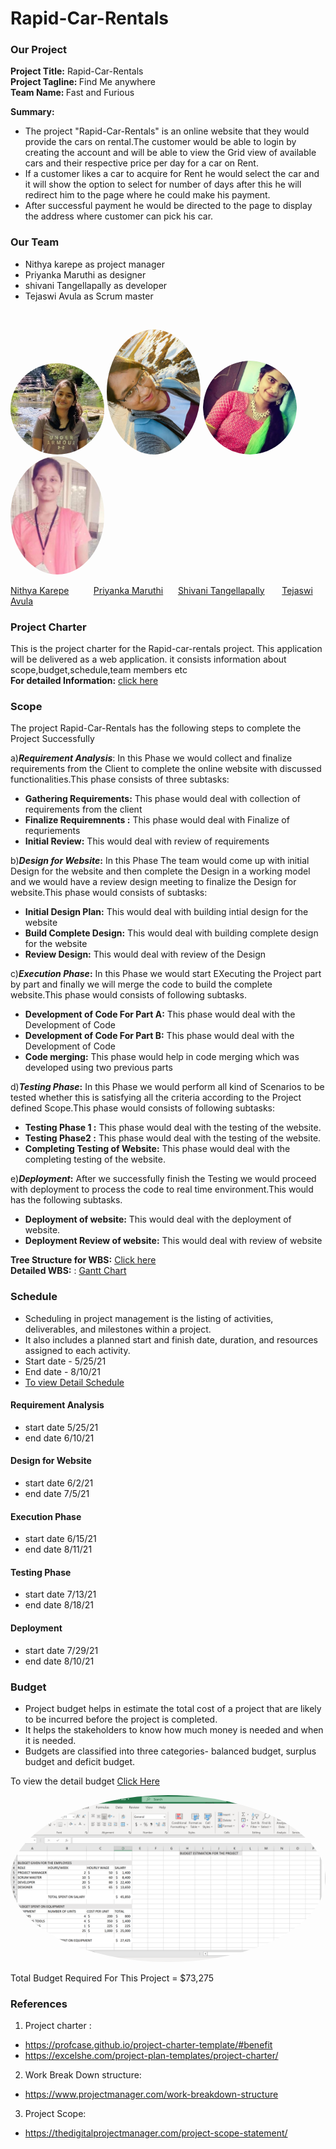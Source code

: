 # Rapid-Car-Rentals


### Our Project
   <strong>Project Title:</strong> Rapid-Car-Rentals<br>
   <strong>Project Tagline: </strong>Find Me anywhere<br>
   <strong>Team Name: </strong>Fast and Furious<br>
   
    
**Summary:**<br>
* The project "Rapid-Car-Rentals" is an online website that they would provide the cars on rental.The customer would be able to login by creating the account and will be able to view the Grid view of available cars and their respective price per day for a car on Rent. 
* If a customer likes a car to acquire for Rent he would select the car and it will show the option to select for number of days after this he will redirect him to the page where he could make his payment.
* After successful payment he would be directed to the page to display the address where customer can pick his car.<br>

### Our Team
* Nithya karepe as project manager
* Priyanka Maruthi as designer
* shivani Tangellapally as developer
* Tejaswi Avula as Scrum master
<br>

<img class='img-circle' src="images/Nithya.jpg" alt="drawing" width="150" style="border-radius:50%" />               <img class='img-circle' src="images/Priyanka.jpg" alt="drawing" width="150" style="border-radius:50%" />
<img class='img-circle' src="images/vani.jpg.png" alt="drawing" width="150" style="border-radius:50%" />               <img src="images/Tejaswi.jpg" alt="Tejaswi" width="150" style="border-radius:50%"/>

  [Nithya Karepe](https://github.com/KarepeN) &nbsp;&nbsp;&nbsp;&nbsp;&nbsp;&nbsp;&nbsp;&nbsp; [Priyanka Maruthi](https://github.com/Maruthi158)             &nbsp;&nbsp;&nbsp;&nbsp;   [Shivani Tangellapally](https://github.com/shivani-ta)    &nbsp;&nbsp;&nbsp;&nbsp;&nbsp;   [Tejaswi Avula](https://github.com/tejaavula)


### Project Charter
This is the project charter for the Rapid-car-rentals project. This application will be delivered as a web application. 
it consists information about scope,budget,schedule,team members etc
<br>
**For detailed Information:** [click here](https://github.com/KarepeN/pm-s04-g01-project/blob/main/charter.md)
### Scope
The project Rapid-Car-Rentals has the following steps to complete the Project Successfully

a)**_Requirement Analysis_**: In this Phase we would collect and finalize requirements from the Client to complete the online website with discussed functionalities.This phase consists of three subtasks:<br>
* **Gathering Requirements:** This phase would deal with collection of requirements from the client<br>
* **Finalize Requiremnents :** This phase would deal with Finalize of requriements<br>
* **Initial Review:** This would deal with review of requirements<br>

b)**_Design for Website_:** In this Phase The team would come up with initial Design for the website and then complete the Design in a working model and we would have a review design meeting to finalize the Design for website.This phase would consists of subtasks:<br>
* **Initial Design Plan:** This would deal with building intial design for the website
* **Build Complete Design:** This would deal with building complete design for the website
* **Review Design:** This would deal with review of the Design


c)**_Execution Phase_:** In this Phase we would start EXecuting the Project part by part and finally we will merge the code to build the complete website.This phase would consists of following subtasks.<br>
* **Development of Code For Part A:** This phase would deal with the Development of Code
* **Development of Code For Part B:** This phase would deal with the Development of Code
* **Code merging:** This phase would help in code merging which was developed using two previous parts


d)**_Testing Phase_:** In this Phase we would perform all kind of Scenarios to be tested whether this is satisfying all the criteria according to the Project defined Scope.This phase would consists of following subtasks:
* **Testing Phase 1 :** This phase would deal with the testing of the website.
* **Testing Phase2 :**  This phase would deal with the testing of the website.
* **Completing Testing of Website:**  This phase would deal with the completing testing of the website.


e)**_Deployment_:** After we successfully finish the Testing we would proceed with deployment to process the code to real time environment.This would has the following subtasks.
* **Deployment of website:** This would deal with the deployment of website.
* **Deployment Review of website:** This would deal with review of website


 **Tree Structure for WBS:** [Click here](https://github.com/KarepeN/pm-s04-g01-project/blob/main/WBS/wbs.PNG)<br>
 **Detailed WBS:** : [Gantt Chart](https://github.com/KarepeN/pm-s04-g01-project/tree/main/WBS)
 

### Schedule
- Scheduling in project management is the listing of activities, deliverables, and milestones within a project.
- It also includes a planned start and finish date, duration, and resources assigned to each activity.
- Start date - 5/25/21
- End date - 8/10/21<br>
- [To view Detail Schedule](https://github.com/KarepeN/pm-s04-g01-project/blob/main/Schedule/schedule.md)

#### Requirement Analysis
* start date 5/25/21
* end date 6/10/21

#### Design for Website
* start date 6/2/21
* end date 7/5/21

#### Execution Phase
* start date 6/15/21
* end date 8/11/21

#### Testing Phase
* start date 7/13/21
* end date 8/18/21

#### Deployment
* start date 7/29/21
* end date 8/10/21



### Budget
* Project budget helps in estimate the total cost of a project that are likely to be incurred before the project is completed.
* It helps the stakeholders to know how much money is needed and when it is needed.
* Budgets are classified into three categories- balanced budget, surplus budget and deficit budget.

To view the detail budget  [Click Here](https://github.com/KarepeN/pm-s04-g01-project/tree/main/Budget)

<img src="images/budget.png" alt="drawing" width="550" style="border-radius:50%" /> 

Total Budget Required For This Project = $73,275

### References
 
  1. Project charter :<br>
 
  * https://profcase.github.io/project-charter-template/#benefit<br>
  * https://excelshe.com/project-plan-templates/project-charter/
  2. Work Break Down structure: <br>
  * https://www.projectmanager.com/work-breakdown-structure
  3. Project Scope: <br>
  * https://thedigitalprojectmanager.com/project-scope-statement/
	 
